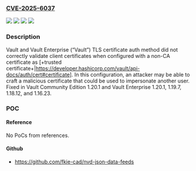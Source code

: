 ### [CVE-2025-6037](https://cve.mitre.org/cgi-bin/cvename.cgi?name=CVE-2025-6037)
![](https://img.shields.io/static/v1?label=Product&message=Vault%20Enterprise&color=blue)
![](https://img.shields.io/static/v1?label=Product&message=Vault&color=blue)
![](https://img.shields.io/static/v1?label=Version&message=0%20&color=brightgreen)
![](https://img.shields.io/static/v1?label=Vulnerability&message=CWE-295%3A%20Improper%20Certificate%20Validation&color=brightgreen)

### Description

Vault and Vault Enterprise (“Vault”) TLS certificate auth method did not correctly validate client certificates when configured with a non-CA certificate as [+trusted certificate+|https://developer.hashicorp.com/vault/api-docs/auth/cert#certificate]. In this configuration, an attacker may be able to craft a malicious certificate that could be used to impersonate another user. Fixed in Vault Community Edition 1.20.1 and Vault Enterprise 1.20.1, 1.19.7, 1.18.12, and 1.16.23.

### POC

#### Reference
No PoCs from references.

#### Github
- https://github.com/fkie-cad/nvd-json-data-feeds

